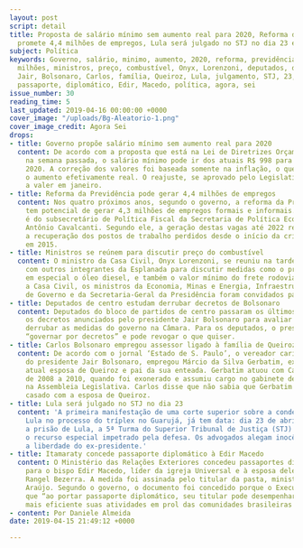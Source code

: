 ```yaml
---
layout: post
script: detail
title: Proposta de salário mínimo sem aumento real para 2020, Reforma da Previdência
  promete 4,4 milhões de empregos, Lula será julgado no STJ no dia 23 e mais notícias.
subject: Política
keywords: Governo, salário, minimo, aumento, 2020, reforma, previdência, empregos,
  milhões, ministros, preço, combustível, Onyx, Lorenzoni, deputados, derrubar, decretos,
  Jair, Bolsonaro, Carlos, família, Queiroz, Lula, julgamento, STJ, 23, Itamaraty,
  passaporte, diplomático, Edir, Macedo, política, agora, sei
issue_number: 30
reading_time: 5
last_updated: 2019-04-16 00:00:00 +0000
cover_image: "/uploads/Bg-Aleatorio-1.png"
cover_image_credit: Agora Sei
drops:
- title: Governo propõe salário mínimo sem aumento real para 2020
  content: De acordo com a proposta que está na Lei de Diretrizes Orçamentárias, divulgadas
    na semana passada, o salário mínimo pode ir dos atuais R$ 998 para R$ 1.040 em
    2020. A correção dos valores foi baseada somente na inflação, o que não torna
    o aumento efetivamente real. O reajuste, se aprovado pelo Legislativo, começa
    a valer em janeiro.
- title: Reforma da Previdência pode gerar 4,4 milhões de empregos
  content: Nos quatro próximos anos, segundo o governo, a reforma da Previdência Social
    tem potencial de gerar 4,3 milhões de empregos formais e informais. A informação
    é do subsecretário de Política Fiscal da Secretaria de Política Econômica, Marco
    Antônio Cavalcanti. Segundo ele, a geração destas vagas até 2022 representaria
    a recuperação dos postos de trabalho perdidos desde o início da crise econômica
    em 2015.
- title: Ministros se reúnem para discutir preço do combustível
  content: O ministro da Casa Civil, Onyx Lorenzoni, se reuniu na tarde desta segunda-feira,
    com outros integrantes da Esplanada para discutir medidas como o preço dos combustíveis,
    em especial o óleo diesel, e também o valor mínimo do frete rodoviário. Segundo
    a Casa Civil, os ministros da Economia, Minas e Energia, Infraestrutura, Secretaria
    de Governo e da Secretaria-Geral da Presidência foram convidados para o encontro.
- title: Deputados de centro estudam derrubar decretos de Bolsonaro
  content: Deputados do bloco de partidos de centro passaram os últimos dias estudando
    os decretos anunciados pelo presidente Jair Bolsonaro para avaliar se vão tentar
    derrubar as medidas do governo na Câmara. Para os deputados, o presidente quer
    “governar por decretos” e pode revogar o que quiser.
- title: Carlos Bolsonaro empregou assessor ligado à família de Queiroz
  content: De acordo com o jornal ‘Estado de S. Paulo’, o vereador carioca e filho
    do presidente Jair Bolsonaro, empregou Márcio da Silva Gerbatim, ex-marido da
    atual esposa de Queiroz e pai da sua enteada. Gerbatim atuou com Carlos Bolsonaro
    de 2008 a 2010, quando foi exonerado e assumiu cargo no gabinete de Flávio Bolsonaro
    na Assembleia Legislativa. Carlos disse que não sabia que Gerbatim havia sido
    casado com a esposa de Queiroz.
- title: Lula será julgado no STJ no dia 23
  content: 'A primeira manifestação de uma corte superior sobre a condenação do ex-presidente
    Lula no processo do tríplex no Guarujá, já tem data: dia 23 de abril. Um ano após
    a prisão de Lula, a 5ª Turma do Superior Tribunal de Justiça (STJ) irá julgar
    o recurso especial impetrado pela defesa. Os advogados alegam inocência e pedem
    a liberdade do ex-presidente.'
- title: Itamaraty concede passaporte diplomático à Edir Macedo
  content: O Ministério das Relações Exteriores concedeu passaportes diplomáticos
    para o bispo Edir Macedo, líder da igreja Universal e à esposa dele, Ester Eunice
    Rangel Bezerra. A medida foi assinada pelo titular da pasta, ministro Ernesto
    Araújo. Segundo o governo, o documento foi concedido porque o Executivo entende
    que “ao portar passaporte diplomático, seu titular pode desempenhar de maneira
    mais eficiente suas atividades em prol das comunidades brasileiras no Exterior”.
- content: Por Daniele Almeida
date: 2019-04-15 21:49:12 +0000

---
```

